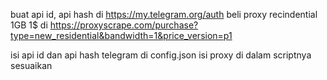 buat api id, api hash di https://my.telegram.org/auth
beli proxy recindential 1GB 1$ di https://proxyscrape.com/purchase?type=new_residential&bandwidth=1&price_version=p1

isi api id dan api hash telegram di config.json
isi proxy di dalam scriptnya sesuaikan 


